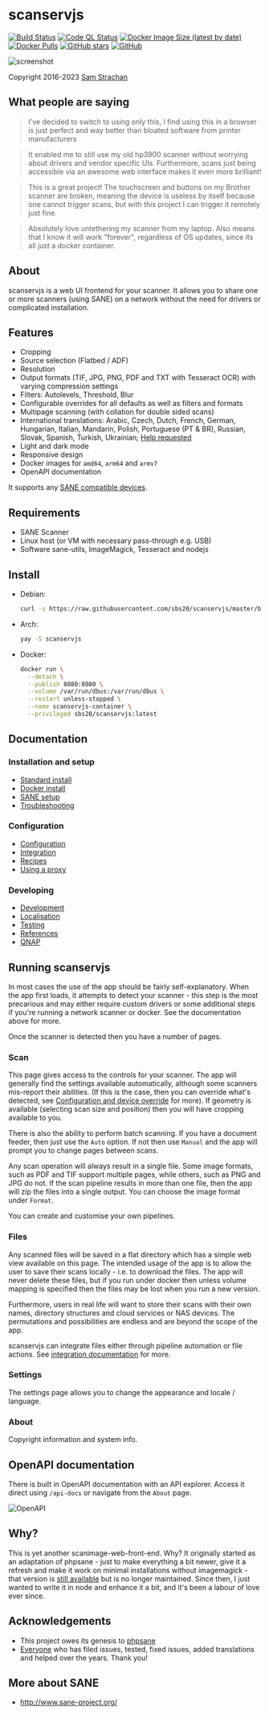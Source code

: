# scanservjs

[![Build Status](https://img.shields.io/github/actions/workflow/status/sbs20/scanservjs/build.yml?branch=master&style=for-the-badge)](https://github.com/sbs20/scanservjs/actions)
[![Code QL Status](https://img.shields.io/github/actions/workflow/status/sbs20/scanservjs/codeql-analysis.yml?branch=master&style=for-the-badge&label=CodeQL)](https://github.com/sbs20/scanservjs/actions)
[![Docker Image Size (latest by date)](https://img.shields.io/docker/image-size/sbs20/scanservjs?style=for-the-badge)](https://hub.docker.com/r/sbs20/scanservjs)
[![Docker Pulls](https://img.shields.io/docker/pulls/sbs20/scanservjs?style=for-the-badge)](https://hub.docker.com/r/sbs20/scanservjs)
[![GitHub stars](https://img.shields.io/github/stars/sbs20/scanservjs?label=Github%20stars&style=for-the-badge)](https://github.com/sbs20/scanservjs)
[![GitHub](https://img.shields.io/github/license/sbs20/scanservjs?style=for-the-badge)](https://github.com/sbs20/scanservjs/blob/master/LICENSE.md)

![screenshot](https://github.com/sbs20/scanservjs/raw/master/docs/screen0.jpg)

Copyright 2016-2023 [Sam Strachan](https://github.com/sbs20)

## What people are saying

> I've decided to switch to using only this, I find using this in a browser is
> just perfect and way better than bloated software from printer manufacturers


> It enabled me to still use my old hp3900 scanner without worrying about
> drivers and vendor specific UIs. Furthermore, scans just being accessible via
> an awesome web interface makes it even more brilliant!


> This is a great project! The touchscreen and buttons on my Brother scanner are
> broken, meaning the device is useless by itself because one cannot trigger
> scans, but with this project I can trigger it remotely just fine.


> Absolutely love untethering my scanner from my laptop. Also means that I know
> it will work "forever", regardless of OS updates, since its all just a docker
> container.

## About

scanservjs is a web UI frontend for your scanner. It allows you to share one or
more scanners (using SANE) on a network without the need for drivers or
complicated installation.

## Features

* Cropping
* Source selection (Flatbed / ADF)
* Resolution
* Output formats (TIF, JPG, PNG, PDF and TXT with Tesseract OCR) with varying
  compression settings
* Filters: Autolevels, Threshold, Blur
* Configurable overrides for all defaults as well as filters and formats
* Multipage scanning (with collation for double sided scans)
* International translations: Arabic, Czech, Dutch, French, German, Hungarian,
  Italian, Mandarin, Polish, Portuguese (PT & BR), Russian, Slovak, Spanish,
  Turkish, Ukrainian;
  [Help requested](https://github.com/sbs20/scanservjs/issues/154)
* Light and dark mode
* Responsive design
* Docker images for `amd64`, `arm64` and `armv7`
* OpenAPI documentation

It supports any
[SANE compatible devices](http://www.sane-project.org/sane-supported-devices.html).

## Requirements

* SANE Scanner
* Linux host (or VM with necessary pass-through e.g. USB)
* Software sane-utils, ImageMagick, Tesseract and nodejs

## Install

* Debian:
  ```sh
  curl -s https://raw.githubusercontent.com/sbs20/scanservjs/master/bootstrap.sh | sudo bash -s -- -v latest
  ```
* Arch:
  ```sh
  yay -S scanservjs
  ```
* Docker:
  ```sh
  docker run \
    --detach \
    --publish 8080:8080 \
    --volume /var/run/dbus:/var/run/dbus \
    --restart unless-stopped \
    --name scanservjs-container \
    --privileged sbs20/scanservjs:latest
  ```

## Documentation

### Installation and setup

* [Standard install](docs/01-install.md)
* [Docker install](docs/02-docker.md)
* [SANE setup](docs/03-sane.md)
* [Troubleshooting](docs/04-troubleshooting.md)

### Configuration

* [Configuration](docs/10-configuration.md)
* [Integration](docs/11-integration.md)
* [Recipes](docs/12-recipes.md)
* [Using a proxy](docs/13-proxy.md)

### Developing

* [Development](docs/50-development.md)
* [Localisation](docs/51-localisation.md)
* [Testing](docs/60-testing.md)
* [References](docs/90-references.md)
* [QNAP](docs/91-qnap.md)

## Running scanservjs

In most cases the use of the app should be fairly self-explanatory. When the app
first loads, it attempts to detect your scanner - this step is the most
precarious and may either require custom drivers or some additional steps if
you're running a network scanner or docker. See the documentation above for
more.

Once the scanner is detected then you have a number of pages.

### Scan

This page gives access to the controls for your scanner. The app will generally
find the settings available automatically, although some scanners mis-report
their abilities. (If this is the case, then you can override what's detected,
see [Configuration and device override](docs/10-configuration.md) for more). If
geometry is available (selecting scan size and position) then you will have
cropping available to you.

There is also the ability to perform batch scanning. If you have a document
feeder, then just use the `Auto` option. If not then use `Manual` and the app
will prompt you to change pages between scans.

Any scan operation will always result in a single file. Some image formats, such
as PDF and TIF support multiple pages, while others, such as PNG and JPG do not.
If the scan pipeline results in more than one file, then the app will zip the
files into a single output. You can choose the image format under `Format`.

You can create and customise your own pipelines.

### Files

Any scanned files will be saved in a flat directory which has a simple web view
available on this page. The intended usage of the app is to allow the user to
save their scans locally - i.e. to download the files. The app will never delete
these files, but if you run under docker then unless volume mapping is specified
then the files may be lost when you run a new version.

Furthermore, users in real life will want to store their scans with their own
names, directory structures and cloud services or NAS devices. The permutations
and possibilities are endless and are beyond the scope of the app.

scanservjs can integrate files either through pipeline automation or file
actions. See [integration documentation](docs/11-integration.md) for more.

### Settings

The settings page allows you to change the appearance and locale / language.

### About

Copyright information and system info.

## OpenAPI documentation

There is built in OpenAPI documentation with an API explorer. Access it direct
using `/api-docs` or navigate from the `About` page.

![OpenAPI](https://github.com/sbs20/scanservjs/raw/master/docs/swagger.png)

## Why?

This is yet another scanimage-web-front-end. Why? It originally started as an
adaptation of phpsane - just to make everything a bit newer, give it a refresh
and make it work on minimal installations without imagemagick - that version is
[still available](https://github.com/sbs20/scanserv) but is no longer
maintained. Since then, I just wanted to write it in node and enhance it a bit,
and it's been a labour of love ever since.

## Acknowledgements

 * This project owes its genesis to
   [phpsane](http://sourceforge.net/projects/phpsane/)
 * [Everyone](https://github.com/sbs20/scanservjs/graphs/contributors) who has
   filed issues, tested, fixed issues, added translations and helped over the
   years. Thank you!

## More about SANE

 * <http://www.sane-project.org/>

